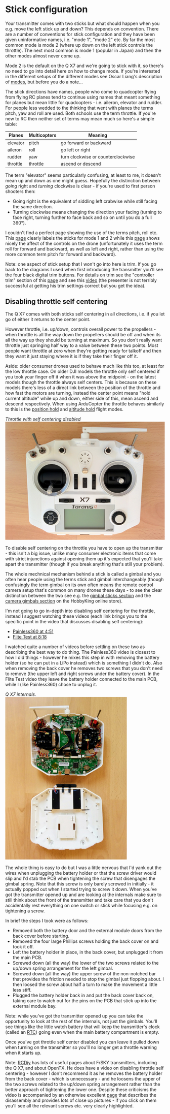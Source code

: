 Stick configuration
===================

Your transmitter comes with two sticks but what should happen when you e.g. move the left stick up and down? This depends on convention. There are a number of conventions for stick configuration and they have been given uninformative names, i.e. "mode 1", "mode 2" etc. By far the most common mode is mode 2 (where up down on the left stick controls the throttle). The next most common is mode 1 (popular in Japan) and then the other modes almost never come up.

Mode 2 is the default on the Q X7 and we're going to stick with it, so there's no need to go into detail here on how to change mode. If you're interested in the different setups of the different modes see Oscar Liang's description of [modes](https://oscarliang.com/choose-rc-transmitter-quadcopter/#modes), but before you do a note...

The stick directions have names, people who come to quadcopter flying from flying RC planes tend to continue using names that meant something for planes but mean little for quadcopters - i.e. aileron, elevator and rudder. For people less wedded to the thinking that went with planes the terms pitch, yaw and roll are used. Both schools use the term throttle. If you're new to RC then neither set of terms may mean much so here's a simple table:

| Planes | Multicopters | Meaning |
|--------|--------------|---------|
| elevator | pitch | go forward or backward |
| aileron | roll | go left or right |
| rudder | yaw | turn clockwise or counterclockwise |
| throttle | throttle | ascend or descend |

The term "elevator" seems particularly confusing, at least to me, it doesn't mean up and down as one might guess. Hopefully the distinction between _going_ right and _turning_ clockwise is clear - if you're used to first person shooters then:

* Going right is the equivalent of siddling left crabwise while still facing the same direction.
* Turning clockwise means changing the direction your facing (turning to face right, turning further to face back and so on until you do a full 360&deg;).

I couldn't find a perfect page showing the use of the terms pitch, roll etc. This [page](http://newatlas.com/drone-school-quadcopter-transmitter-mode-1-2/40847/) clearly labels the sticks for mode 1 and 2 while this [page](https://www.wearechampionmag.com/quadcopter-transmitter-mode2-vs-mode1-difference) shows nicely the affect of the controls on the drone (unfortunately it uses the term roll for forward and backward, as well as left and right, rather than using the more common term pitch for forward and backward).

Note: one aspect of stick setup that I won't go into here is trim. If you go back to the diagrams I used when first introducing the transmitter you'll see the four black digital trim buttons. For details on trim see the "controller trim" section of this [page](https://dronebuff.com/drone-controller/) and see this [video](https://www.youtube.com/watch?v=Nk2h06Ql3cM) (the presenter is not terribly successful at getting his trim settings correct but you get the idea).

Disabling throttle self centering
---------------------------------

The Q X7 comes with both sticks self centering in all directions, i.e. if you let go of either it returns to the center point.

However throttle, i.e. up/down, controls overall power to the propellers - when throttle is all the way down the propellers should be off and when its all the way up they should be turning at maximum. So you don't really want throttle just springing half way to a value between these two points. Most people want throttle at zero when they're getting ready for talkoff and then they want it just staying where it is if they take their finger off it.

Aside: older consumer drones used to behave much like this too, at least for the low throttle case. On older DJI models the throttle only self centered if you took your finger off it when it was above the midpoint - on the latest models though the throttle always self centers. This is because on these models there's less of a direct link between the position of the throttle and how fast the motors are turning, instead the center point means "hold current altitude" while up and down, either side of this, mean ascend and descend respectively. When using ArduCopter the throttle behaves similarly to this is the [position hold](http://ardupilot.org/copter/docs/poshold-mode.html) and [altitude hold](http://ardupilot.org/copter/docs/altholdmode.html) flight modes.

_Throttle with self centering disabled_  
<img width="512" src="images/assembly/transmitter/throttle-self-centering-disabled.jpg">

To disable self centering on the throttle you have to open up the transmitter - this isn't a big issue, unlike many consumer electronic items that come with strict injunctions against opening them up it's expected that you'll take apart the transmitter (though if you break anything that's still your problem).

The whole mechnical mechanism behind a stick is called a gimbal and you often hear people using the terms stick and gimbal interchangeably (though confusingly the term gimbal on its own often means the remote control camera setup that's common on many drones these days - to see the clear distinction between the two see e.g. the [gimbal sticks section](https://hobbyking.com/en_us/radios-receivers-1/parts-accessories/gimbal-sticks-extensions.html) and the [camera gimbals section](https://hobbyking.com/en_us/multi-rotors-drones/camera-gimbals.html) on the HobbyKing online store).

I'm not going to go in-depth into disabling self centering for the throttle, instead I suggest watching these videos (each link brings you to the specific point in the video that discusses disabling self centering):

* [Painless360 at 4:51](https://www.youtube.com/watch?v=YD3ojhwVmrI&feature=youtu.be&t=291)
* [Flite Test at 8:18](https://www.youtube.com/watch?v=7cExS1tTOJA&feature=youtu.be&t=498)

I watched quite a number of videos before settling on these two as describing the best way to do thing. The Painless360 video is closest to how I did things - however he mixes this step in with removing the battery holder (so he can put in a LiPo instead) which is something I didn't do. Also when removing the back cover he removes two screws that you don't need to remove (the upper left and right screws under the battery cover). In the Flite Test video they leave the battery holder connected to the main PCB, while I (like Painless360) chose to unplug it.

_Q X7 internals._  
<img height="512" src="images/assembly/transmitter/internals.jpg">

The whole thing is easy to do but I was a little nervous that I'd yank out the wires when unplugging the battery holder or that the screw driver would slip and I'd stab the PCB when tightening the screw that disengages the gimbal spring. Note that this screw is only barely screwed in initially - it actually popped out when I started trying to screw it down. When you've got the transmitter opened up and are looking at the internals make sure to still think about the front of the transmitter and take care that you don't accidentally rest everything on one switch or stick while focusing e.g. on tightening a screw.

In brief the steps I took were as follows:

* Removed both the battery door and the external module doors from the back cover before starting.
* Removed the four large Phillips screws holding the back cover on and took it off.
* Left the battery holder in place, in the back cover, but unplugged it from the main PCB.
* Screwed down (all the way) the lower of the two screws related to the up/down spring arrangement for the left gimbal.
* Screwed down (all the way) the upper screw of the non-notched bar that provides the friction needed to stop the gimbal just flopping about. I then loosed the screw about half a turn to make the movement a little less stiff.
* Plugged the battery holder back in and put the back cover back on, taking care to watch out for the pins on the PCB that stick up into the external module bay.

Note: while you've got the transmitter opened up you can take the opportunity to look at the rest of the internals, not just the gimbals. You'll see things like the little watch battery that will keep the transmitter's clock (called an [RTC](https://en.wikipedia.org/wiki/Real-time_clock)) going even when the main battery compartment is empty.

Once you've got throttle self center disabled you can leave it pulled down when turning on the transmitter so you'll no longer get a throttle warning when it starts up.

Note: [RCDiy](http://rcdiy.ca) has lots of useful pages about FrSKY transmitters, including the Q X7, and about OpenTX. He does have a video on disabling throttle self centering - however I don't recommend it as he removes the battery holder from the back cover - which is unnecessary - and he loosens the upper of the two screws related to the up/down spring arrangement rather than the better approach of tightening the lower one. Despite these criticisms the video is accompanied by an otherwise excellent [page](http://rcdiy.ca/taranis-q-x7-tutorial-first-flight-setup/) that describes the disassembly and provides lots of close up pictures - if you click on them you'll see all the relevant screws etc. very clearly highlighted.
